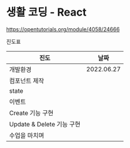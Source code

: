 # 생활 코딩 - React

https://opentutorials.org/module/4058/24666



진도표

| 진도                      | 날짜       |
| ------------------------- | ---------- |
| 개발환경                  | 2022.06.27 |
| 컴포넌트 제작             |            |
| state                     |            |
| 이벤트                    |            |
| Create 기능 구현          |            |
| Update & Delete 기능 구현 |            |
| 수업을 마치며             |            |

